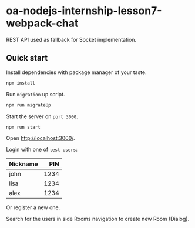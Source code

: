 # oa-nodejs-internship-lesson7-webpack-chat

REST API used as fallback for Socket implementation.

## Quick start

Install dependencies with package manager of your taste.

```bash
npm install
```

Run `migration` up script.

```bash
npm run migrateUp
```

Start the server on `port 3000`.

```bash
npm run start
```

Open [http://localhost:3000/](http://localhost:3000/).

Login with one of `test users`:

| Nickname | PIN |
|:-----|-----:|
| john | 1234 |
| lisa | 1234 |
| alex | 1234 |

Or register a new one.

Search for the users in side Rooms navigation to create new Room (Dialog).

